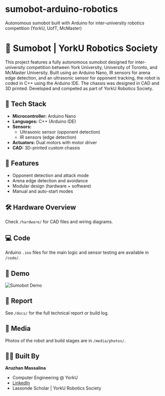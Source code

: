 # sumobot-arduino-robotics
Autonomous sumobot built with Arduino for inter-university robotics competition (YorkU, UofT, McMaster)
# 🤖 Sumobot | YorkU Robotics Society

This project features a fully autonomous sumobot designed for inter-university competition between York University, University of Toronto, and McMaster University. Built using an Arduino Nano, IR sensors for arena edge detection, and an ultrasonic sensor for opponent tracking, the robot is coded in C++ using the Arduino IDE. The chassis was designed in CAD and 3D printed. Developed and competed as part of YorkU Robotics Society.

## 🔧 Tech Stack
- **Microcontroller:** Arduino Nano
- **Languages:** C++ (Arduino IDE)
- **Sensors:**
  - Ultrasonic sensor (opponent detection)
  - IR sensors (edge detection)
- **Actuators:** Dual motors with motor driver
- **CAD:** 3D-printed custom chassis

## 📐 Features
- Opponent detection and attack mode
- Arena edge detection and avoidance
- Modular design (hardware + software)
- Manual and auto-start modes

## 🛠️ Hardware Overview
Check `/hardware/` for CAD files and wiring diagrams.

## 💻 Code
Arduino `.ino` files for the main logic and sensor testing are available in `/code/`.

## 🎥 Demo
![Sumobot Demo](media/demo.gif)

## 📄 Report
See `/docs/` for the full technical report or build log.

## 📸 Media
Photos of the robot and build stages are in `/media/photos/`.

## 👩‍💻 Built By
**Aruzhan Massalina**  
- Computer Engineering @ YorkU  
- [LinkedIn](www.linkedin.com/in/aruzhan-massalina-2528251b1)  
- Lassonde Scholar | YorkU Robotics Society  
